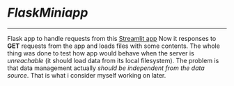 # _FlaskMiniapp_
---
Flask app to handle requests from this [Streamlit app](https://github.com/sudotouchwoman/PythonSandbox)
Now it responses to **GET** requests from the app and loads files with some contents. The whole thing was done to test how app would behave when the server is _unreachable_ (it should load data from its local filesystem). The problem is that data management actually _should be independent from the data source_. That is what i consider myself working on later.